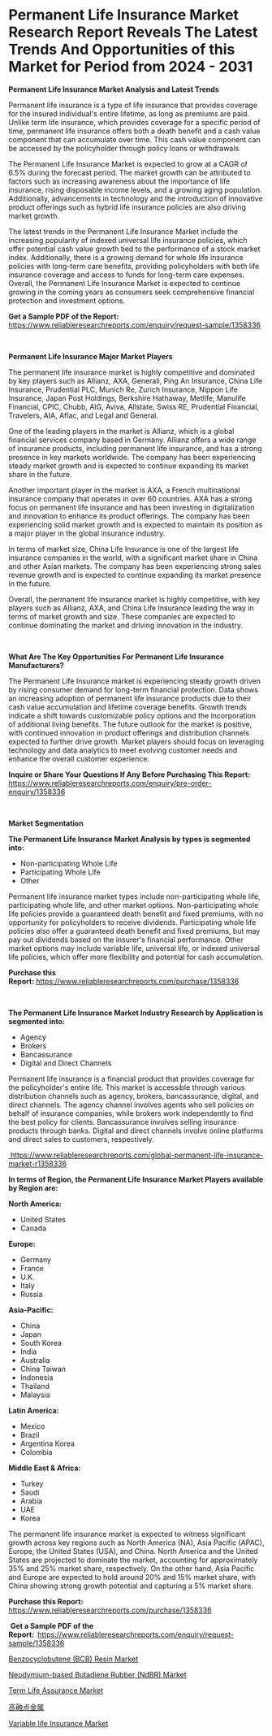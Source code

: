 <p><h1>Permanent Life Insurance Market Research Report Reveals The Latest Trends And Opportunities of this Market for Period from 2024 - 2031</h1></p><p><strong>Permanent Life Insurance Market Analysis and Latest Trends</strong></p>
<p><p>Permanent life insurance is a type of life insurance that provides coverage for the insured individual's entire lifetime, as long as premiums are paid. Unlike term life insurance, which provides coverage for a specific period of time, permanent life insurance offers both a death benefit and a cash value component that can accumulate over time. This cash value component can be accessed by the policyholder through policy loans or withdrawals.</p><p>The Permanent Life Insurance Market is expected to grow at a CAGR of 6.5% during the forecast period. The market growth can be attributed to factors such as increasing awareness about the importance of life insurance, rising disposable income levels, and a growing aging population. Additionally, advancements in technology and the introduction of innovative product offerings such as hybrid life insurance policies are also driving market growth.</p><p>The latest trends in the Permanent Life Insurance Market include the increasing popularity of indexed universal life insurance policies, which offer potential cash value growth tied to the performance of a stock market index. Additionally, there is a growing demand for whole life insurance policies with long-term care benefits, providing policyholders with both life insurance coverage and access to funds for long-term care expenses. Overall, the Permanent Life Insurance Market is expected to continue growing in the coming years as consumers seek comprehensive financial protection and investment options.</p></p>
<p><strong>Get a Sample PDF of the Report:&nbsp;</strong> <a href="https://www.reliableresearchreports.com/enquiry/request-sample/1358336">https://www.reliableresearchreports.com/enquiry/request-sample/1358336</a></p>
<p>&nbsp;</p>
<p><strong>Permanent Life Insurance Major Market Players</strong></p>
<p><p>The permanent life insurance market is highly competitive and dominated by key players such as Allianz, AXA, Generali, Ping An Insurance, China Life Insurance, Prudential PLC, Munich Re, Zurich Insurance, Nippon Life Insurance, Japan Post Holdings, Berkshire Hathaway, Metlife, Manulife Financial, CPIC, Chubb, AIG, Aviva, Allstate, Swiss RE, Prudential Financial, Travelers, AIA, Aflac, and Legal and General.</p><p>One of the leading players in the market is Allianz, which is a global financial services company based in Germany. Allianz offers a wide range of insurance products, including permanent life insurance, and has a strong presence in key markets worldwide. The company has been experiencing steady market growth and is expected to continue expanding its market share in the future.</p><p>Another important player in the market is AXA, a French multinational insurance company that operates in over 60 countries. AXA has a strong focus on permanent life insurance and has been investing in digitalization and innovation to enhance its product offerings. The company has been experiencing solid market growth and is expected to maintain its position as a major player in the global insurance industry.</p><p>In terms of market size, China Life Insurance is one of the largest life insurance companies in the world, with a significant market share in China and other Asian markets. The company has been experiencing strong sales revenue growth and is expected to continue expanding its market presence in the future.</p><p>Overall, the permanent life insurance market is highly competitive, with key players such as Allianz, AXA, and China Life Insurance leading the way in terms of market growth and size. These companies are expected to continue dominating the market and driving innovation in the industry.</p></p>
<p>&nbsp;</p>
<p><strong>What Are The Key Opportunities For Permanent Life Insurance Manufacturers?</strong></p>
<p><p>The Permanent Life Insurance market is experiencing steady growth driven by rising consumer demand for long-term financial protection. Data shows an increasing adoption of permanent life insurance products due to their cash value accumulation and lifetime coverage benefits. Growth trends indicate a shift towards customizable policy options and the incorporation of additional living benefits. The future outlook for the market is positive, with continued innovation in product offerings and distribution channels expected to further drive growth. Market players should focus on leveraging technology and data analytics to meet evolving customer needs and enhance the overall customer experience.</p></p>
<p><strong>Inquire or Share Your Questions If Any Before Purchasing This Report:</strong> <a href="https://www.reliableresearchreports.com/enquiry/pre-order-enquiry/1358336">https://www.reliableresearchreports.com/enquiry/pre-order-enquiry/1358336</a></p>
<p>&nbsp;</p>
<p><strong>Market Segmentation</strong></p>
<p><strong>The Permanent Life Insurance Market Analysis by types is segmented into:</strong></p>
<p><ul><li>Non-participating Whole Life</li><li>Participating Whole Life</li><li>Other</li></ul></p>
<p><p>Permanent life insurance market types include non-participating whole life, participating whole life, and other market options. Non-participating whole life policies provide a guaranteed death benefit and fixed premiums, with no opportunity for policyholders to receive dividends. Participating whole life policies also offer a guaranteed death benefit and fixed premiums, but may pay out dividends based on the insurer's financial performance. Other market options may include variable life, universal life, or indexed universal life policies, which offer more flexibility and potential for cash accumulation.</p></p>
<p><strong>Purchase this Report:&nbsp;</strong><a href="https://www.reliableresearchreports.com/purchase/1358336">https://www.reliableresearchreports.com/purchase/1358336</a></p>
<p>&nbsp;</p>
<p><strong>The Permanent Life Insurance Market Industry Research by Application is segmented into:</strong></p>
<p><ul><li>Agency</li><li>Brokers</li><li>Bancassurance</li><li>Digital and Direct Channels</li></ul></p>
<p><p>Permanent life insurance is a financial product that provides coverage for the policyholder's entire life. This market is accessible through various distribution channels such as agency, brokers, bancassurance, digital, and direct channels. The agency channel involves agents who sell policies on behalf of insurance companies, while brokers work independently to find the best policy for clients. Bancassurance involves selling insurance products through banks. Digital and direct channels involve online platforms and direct sales to customers, respectively.</p></p>
<p><a href="https://www.reliableresearchreports.com/global-permanent-life-insurance-market-r1358336">&nbsp;https://www.reliableresearchreports.com/global-permanent-life-insurance-market-r1358336</a></p>
<p><strong>In terms of Region, the Permanent Life Insurance Market Players available by Region are:</strong></p>
<p>
    <p> <strong> North America: </strong>
        <ul>
            <li>United States</li>
            <li>Canada</li>
        </ul>
        </p> 
    <p> <strong> Europe: </strong>
        <ul>
            <li>Germany</li>
            <li>France</li>
            <li>U.K.</li>
            <li>Italy</li>
            <li>Russia</li>
        </ul>
        </p> 
    <p> <strong> Asia-Pacific: </strong>
        <ul>
            <li>China</li>
            <li>Japan</li>
            <li>South Korea</li>
            <li>India</li>
            <li>Australia</li>
            <li>China Taiwan</li>
            <li>Indonesia</li>
            <li>Thailand</li>
            <li>Malaysia</li>
        </ul>
        </p> 
    <p> <strong> Latin America: </strong>
        <ul>
            <li>Mexico</li>
            <li>Brazil</li>
            <li>Argentina Korea</li>
            <li>Colombia</li>
        </ul>
        </p> 
    <p> <strong> Middle East & Africa: </strong>
        <ul>
            <li>Turkey</li>
            <li>Saudi</li>
            <li>Arabia</li>
            <li>UAE</li>
            <li>Korea</li>
        </ul>
    </p>
    </p>
<p><p>The permanent life insurance market is expected to witness significant growth across key regions such as North America (NA), Asia Pacific (APAC), Europe, the United States (USA), and China. North America and the United States are projected to dominate the market, accounting for approximately 35% and 25% market share, respectively. On the other hand, Asia Pacific and Europe are expected to hold around 20% and 15% market share, with China showing strong growth potential and capturing a 5% market share.</p></p>
<p><strong>Purchase this Report: </strong><a href="https://www.reliableresearchreports.com/purchase/1358336">https://www.reliableresearchreports.com/purchase/1358336</a></p>
<p>&nbsp;<strong>Get a Sample PDF of the Report:&nbsp;&nbsp;</strong><a href="https://www.reliableresearchreports.com/enquiry/request-sample/1358336">https://www.reliableresearchreports.com/enquiry/request-sample/1358336</a></p>
<p><strong></strong></p>
<p><p><a href="https://issuu.com/reportprime-2/docs/benzocyclobutene-bcb-resin-market-size-2030.pptx">Benzocyclobutene (BCB) Resin Market</a></p><p><a href="https://issuu.com/reportprime-2/docs/neodymium-based-butadiene-rubber-ndbr-market-size-">Neodymium-based Butadiene Rubber (NdBR) Market</a></p><p><a href="https://github.com/cameroneffertz/Market-Research-Report-List-1/blob/main/term-life-assurance-market.md">Term Life Assurance Market</a></p><p><a href="https://github.com/reliezer65/Market-Research-Report-List-1/blob/main/185606359545.md">高融点金属</a></p><p><a href="https://github.com/MyrticeDare2023/Market-Research-Report-List-1/blob/main/variable-life-insurance-market.md">Variable life Insurance Market</a></p></p>